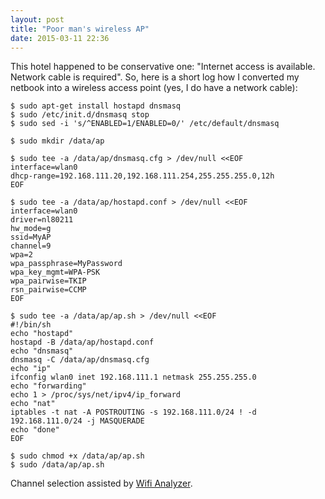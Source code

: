 ```yaml
---
layout: post
title: "Poor man's wireless AP"
date: 2015-03-11 22:36
---
```


This hotel happened to be conservative one: "Internet access is available. Network cable is required".
So, here is a short log how I converted my netbook into a wireless access point (yes, I do have a network cable):

~~~
$ sudo apt-get install hostapd dnsmasq
$ sudo /etc/init.d/dnsmasq stop
$ sudo sed -i 's/^ENABLED=1/ENABLED=0/' /etc/default/dnsmasq

$ sudo mkdir /data/ap

$ sudo tee -a /data/ap/dnsmasq.cfg > /dev/null <<EOF
interface=wlan0
dhcp-range=192.168.111.20,192.168.111.254,255.255.255.0,12h
EOF

$ sudo tee -a /data/ap/hostapd.conf > /dev/null <<EOF
interface=wlan0
driver=nl80211
hw_mode=g
ssid=MyAP
channel=9
wpa=2
wpa_passphrase=MyPassword
wpa_key_mgmt=WPA-PSK
wpa_pairwise=TKIP
rsn_pairwise=CCMP
EOF

$ sudo tee -a /data/ap/ap.sh > /dev/null <<EOF
#!/bin/sh
echo "hostapd"
hostapd -B /data/ap/hostapd.conf
echo "dnsmasq"
dnsmasq -C /data/ap/dnsmasq.cfg
echo "ip"
ifconfig wlan0 inet 192.168.111.1 netmask 255.255.255.0
echo "forwarding"
echo 1 > /proc/sys/net/ipv4/ip_forward
echo "nat"
iptables -t nat -A POSTROUTING -s 192.168.111.0/24 ! -d 192.168.111.0/24 -j MASQUERADE
echo "done"
EOF

$ sudo chmod +x /data/ap/ap.sh
$ sudo /data/ap/ap.sh
~~~

Channel selection assisted by [Wifi Analyzer](https://play.google.com/store/apps/details?id=com.farproc.wifi.analyzer).


